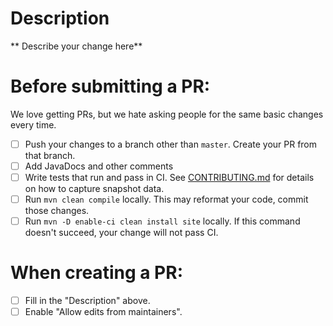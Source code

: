 # Description 
** Describe your change here** 

# Before submitting a PR:
We love getting PRs, but we hate asking people for the same basic changes every time. 

- [ ] Push your changes to a branch other than `master`. Create your PR from that branch.    
- [ ] Add JavaDocs and other comments
- [ ] Write tests that run and pass in CI. See [CONTRIBUTING.md](CONTRIBUTING.md) for details on how to capture snapshot data.
- [ ] Run `mvn clean compile` locally. This may reformat your code, commit those changes.
- [ ] Run `mvn -D enable-ci clean install site` locally. If this command doesn't succeed, your change will not pass CI.

# When creating a PR: 

- [ ] Fill in the "Description" above. 
- [ ] Enable "Allow edits from maintainers". 
